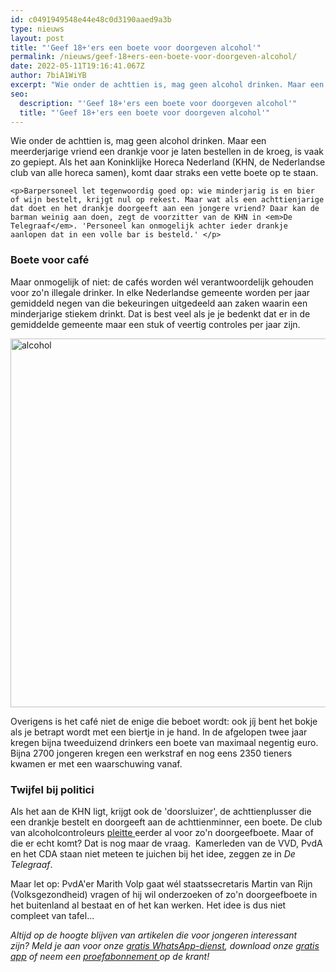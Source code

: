 ```yaml
---
id: c0491949548e44e48c0d3190aaed9a3b
type: nieuws
layout: post
title: "'Geef 18+'ers een boete voor doorgeven alcohol'"
permalink: /nieuws/geef-18+ers-een-boete-voor-doorgeven-alcohol/
date: 2022-05-11T19:16:41.067Z
author: 7biA1WiYB
excerpt: "Wie onder de achttien is, mag geen alcohol drinken. Maar een meerderjarige vriend een drankje voor je laten bestellen in de kroeg, is vaak zo gepiept. Als het aan Koninklijke Horeca Nederland (KHN, de Nederlandse club van alle horeca samen), komt daar straks een vette boete op te staan.   "
seo:
  description: "'Geef 18+'ers een boete voor doorgeven alcohol'"
  title: "'Geef 18+'ers een boete voor doorgeven alcohol'"
---
```

Wie onder de achttien is, mag geen alcohol drinken. Maar een meerderjarige vriend een drankje voor je laten bestellen in de kroeg, is vaak zo gepiept. Als het aan Koninklijke Horeca Nederland (KHN, de Nederlandse club van alle horeca samen), komt daar straks een vette boete op te staan.   

    <p>Barpersoneel let tegenwoordig goed op: wie minderjarig is en bier of wijn bestelt, krijgt nul op rekest. Maar wat als een achttienjarige dat doet en het drankje doorgeeft aan een jongere vriend? Daar kan de barman weinig aan doen, zegt de voorzitter van de KHN in <em>De Telegraaf</em>. 'Personeel kan onmogelijk achter ieder drankje aanlopen dat in een volle bar is besteld.' </p>
<h3>Boete voor café</h3>
<p>Maar onmogelijk of niet: de cafés worden wél verantwoordelijk gehouden voor zo'n illegale drinker. In elke Nederlandse gemeente worden per jaar gemiddeld negen van die bekeuringen uitgedeeld aan zaken waarin een minderjarige stiekem drinkt. Dat is best veel als je je bedenkt dat er in de gemiddelde gemeente maar een stuk of veertig controles per jaar zijn.</p>
<p><div class="media media-element-container media-default"><div id="file-415251" class="file file-image file-image-jpeg">

        
  
  <div class="content">
    <img alt="alcohol" title="Foto: ANP" height="590" width="850" class="media-element file-default" src="https://7dagen.netlify.app/sites/default/files/ANP-18619788.jpg">  </div>

  
</div>
</div>
<p>Overigens is het café niet de enige die beboet wordt: ook jíj bent het bokje als je betrapt wordt met een biertje in je hand. In de afgelopen twee jaar kregen bijna tweeduizend drinkers een boete van maximaal negentig euro. Bijna 2700 jongeren kregen een werkstraf en nog eens 2350 tieners kwamen er met een waarschuwing vanaf. </p>
<h3>Twijfel bij politici</h3>
<p>Als het aan de KHN ligt, krijgt ook de 'doorsluizer', de achttienplusser die een drankje bestelt en doorgeeft aan de achttienminner, een boete. De club van alcoholcontroleurs <a href="http://www.ad.nl/economie/controleurs-geef-ook-bierhulp-boete~a94aec24/">pleitte </a>eerder al voor zo'n doorgeefboete. Maar of die er echt komt? Dat is nog maar de vraag.  Kamerleden van de VVD, PvdA en het CDA staan niet meteen te juichen bij het idee, zeggen ze in <em>De Telegraaf</em>. </p>
<p>Maar let op: PvdA'er Marith Volp gaat wél staatssecretaris Martin van Rijn (Volksgezondheid) vragen of hij wil onderzoeken of zo'n doorgeefboete in het buitenland al bestaat en of het kan werken. Het idee is dus niet compleet van tafel...</p>
<p><em>Altijd op de hoogte blijven van artikelen die voor jongeren interessant zijn? Meld je aan voor onze <a href="https://7dagen.netlify.app/whatsapp">gratis WhatsApp-dienst</a>, download onze <a href="https://7dagen.netlify.app/app">gratis app</a> of neem een <a href="https://abonneren.sevendays.nl/abonneren/abonnementen/ae/artikel">proefabonnement </a>op de krant!</em></p>  

